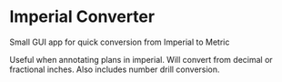# Imperial Converter

Small GUI app for quick conversion from Imperial to Metric

Useful when annotating plans in imperial. Will convert from decimal or fractional inches. Also includes number drill conversion.
